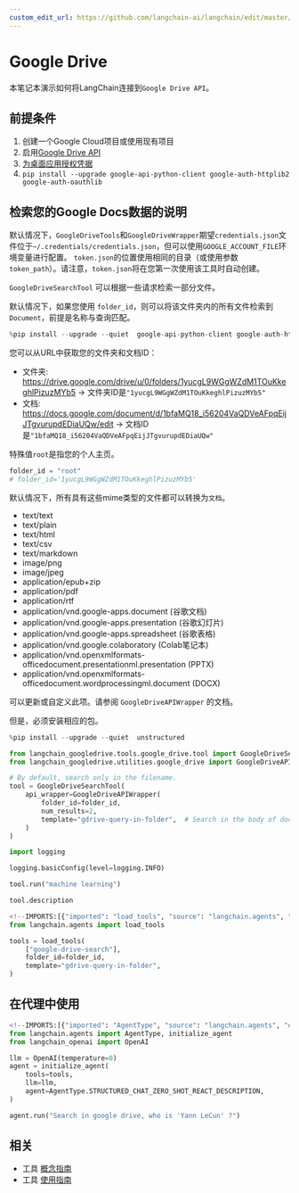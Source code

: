 ```yaml
---
custom_edit_url: https://github.com/langchain-ai/langchain/edit/master/docs/docs/integrations/tools/google_drive.ipynb
---
```

# Google Drive

本笔记本演示如何将LangChain连接到`Google Drive API`。

## 前提条件

1. 创建一个Google Cloud项目或使用现有项目
1. 启用[Google Drive API](https://console.cloud.google.com/flows/enableapi?apiid=drive.googleapis.com)
1. [为桌面应用授权凭据](https://developers.google.com/drive/api/quickstart/python#authorize_credentials_for_a_desktop_application)
1. `pip install --upgrade google-api-python-client google-auth-httplib2 google-auth-oauthlib`

## 检索您的Google Docs数据的说明
默认情况下，`GoogleDriveTools`和`GoogleDriveWrapper`期望`credentials.json`文件位于`~/.credentials/credentials.json`，但可以使用`GOOGLE_ACCOUNT_FILE`环境变量进行配置。
`token.json`的位置使用相同的目录（或使用参数`token_path`）。请注意，`token.json`将在您第一次使用该工具时自动创建。

`GoogleDriveSearchTool` 可以根据一些请求检索一部分文件。

默认情况下，如果您使用 `folder_id`，则可以将该文件夹内的所有文件检索到 `Document`，前提是名称与查询匹配。



```python
%pip install --upgrade --quiet  google-api-python-client google-auth-httplib2 google-auth-oauthlib langchain-community
```

您可以从URL中获取您的文件夹和文档ID：

* 文件夹: https://drive.google.com/drive/u/0/folders/1yucgL9WGgWZdM1TOuKkeghlPizuzMYb5 -> 文件夹ID是`"1yucgL9WGgWZdM1TOuKkeghlPizuzMYb5"`
* 文档: https://docs.google.com/document/d/1bfaMQ18_i56204VaQDVeAFpqEijJTgvurupdEDiaUQw/edit -> 文档ID是`"1bfaMQ18_i56204VaQDVeAFpqEijJTgvurupdEDiaUQw"`

特殊值`root`是指您的个人主页。


```python
folder_id = "root"
# folder_id='1yucgL9WGgWZdM1TOuKkeghlPizuzMYb5'
```

默认情况下，所有具有这些mime类型的文件都可以转换为`文档`。
- text/text
- text/plain
- text/html
- text/csv
- text/markdown
- image/png
- image/jpeg
- application/epub+zip
- application/pdf
- application/rtf
- application/vnd.google-apps.document (谷歌文档)
- application/vnd.google-apps.presentation (谷歌幻灯片)
- application/vnd.google-apps.spreadsheet (谷歌表格)
- application/vnd.google.colaboratory (Colab笔记本)
- application/vnd.openxmlformats-officedocument.presentationml.presentation (PPTX)
- application/vnd.openxmlformats-officedocument.wordprocessingml.document (DOCX)

可以更新或自定义此项。请参阅 `GoogleDriveAPIWrapper` 的文档。

但是，必须安装相应的包。


```python
%pip install --upgrade --quiet  unstructured
```


```python
from langchain_googledrive.tools.google_drive.tool import GoogleDriveSearchTool
from langchain_googledrive.utilities.google_drive import GoogleDriveAPIWrapper

# By default, search only in the filename.
tool = GoogleDriveSearchTool(
    api_wrapper=GoogleDriveAPIWrapper(
        folder_id=folder_id,
        num_results=2,
        template="gdrive-query-in-folder",  # Search in the body of documents
    )
)
```


```python
import logging

logging.basicConfig(level=logging.INFO)
```


```python
tool.run("machine learning")
```


```python
tool.description
```


```python
<!--IMPORTS:[{"imported": "load_tools", "source": "langchain.agents", "docs": "https://python.langchain.com/api_reference/community/agent_toolkits/langchain_community.agent_toolkits.load_tools.load_tools.html", "title": "Google Drive"}]-->
from langchain.agents import load_tools

tools = load_tools(
    ["google-drive-search"],
    folder_id=folder_id,
    template="gdrive-query-in-folder",
)
```

## 在代理中使用


```python
<!--IMPORTS:[{"imported": "AgentType", "source": "langchain.agents", "docs": "https://python.langchain.com/api_reference/langchain/agents/langchain.agents.agent_types.AgentType.html", "title": "Google Drive"}, {"imported": "initialize_agent", "source": "langchain.agents", "docs": "https://python.langchain.com/api_reference/langchain/agents/langchain.agents.initialize.initialize_agent.html", "title": "Google Drive"}, {"imported": "OpenAI", "source": "langchain_openai", "docs": "https://python.langchain.com/api_reference/openai/llms/langchain_openai.llms.base.OpenAI.html", "title": "Google Drive"}]-->
from langchain.agents import AgentType, initialize_agent
from langchain_openai import OpenAI

llm = OpenAI(temperature=0)
agent = initialize_agent(
    tools=tools,
    llm=llm,
    agent=AgentType.STRUCTURED_CHAT_ZERO_SHOT_REACT_DESCRIPTION,
)
```


```python
agent.run("Search in google drive, who is 'Yann LeCun' ?")
```


## 相关

- 工具 [概念指南](/docs/concepts/#tools)
- 工具 [使用指南](/docs/how_to/#tools)
